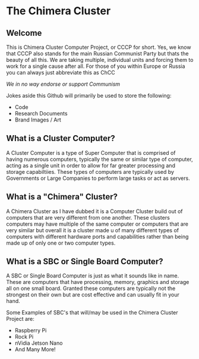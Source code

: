 # The Chimera Cluster

## Welcome
This is Chimera Cluster Computer Project, or CCCP for short. Yes, we know that CCCP also stands for the main Russian Communist Party but thats the beauty of all this. We are taking multiple, individual units and forcing them to work for a single cause after all. For those of you within Europe or Russia you can always just abbreviate this as ChCC

*We in no way endorse or support Communism*

Jokes aside this Github will primarily be used to store the following:
* Code
* Research Documents
* Brand Images / Art

## What is a Cluster Computer?

A Cluster Computer is a type of Super Computer that is comprised of having numerous computers, typically the same or similar type of computer, acting as a single unit in order to allow for far greater processing and storage capabiltiies. These types of computers are typically used by Governments or Large Companies to perform large tasks or act as servers.

## What is a "Chimera" Cluster?

A Chimera Cluster as I have dubbed it is a Computer Cluster build out of computers that are very different from one another. These clusters computers may have multiple of the same computer or computers that are very similar but overall it is a cluster made u of many different types of computers with different hardware ports and capabilities rather than being made up of only one or two computer types.

## What is a SBC or Single Board Computer?

A SBC or Single Board Computer is just as what it sounds like in name. These are computers that have processing, memory, graphics and storage all on one small board. Granted these computers are typically not the strongest on their own but are cost effective and can usually fit in your hand.

Some Examples of SBC's that will/may be used in the Chimera Cluster Project are:
* Raspberry Pi
* Rock Pi
* nVidia Jetson Nano
* And Many More!
